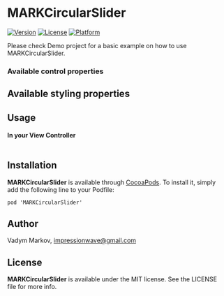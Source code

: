 # MARKCircularSlider

[![Version](https://img.shields.io/cocoapods/v/MARKCircularSlider.svg?style=flat)](http://cocoadocs.org/docsets/MARKCircularSlider)
[![License](https://img.shields.io/cocoapods/l/MARKCircularSlider.svg?style=flat)](http://cocoadocs.org/docsets/MARKCircularSlider)
[![Platform](https://img.shields.io/cocoapods/p/MARKCircularSlider.svg?style=flat)](http://cocoadocs.org/docsets/MARKCircularSlider)

Please check Demo project for a basic example on how to use MARKCircularSlider.

### Available control properties

## Available styling properties

## Usage

#### In your View Controller
```objc

```

## Installation

**MARKCircularSlider** is available through [CocoaPods](http://cocoapods.org). To install
it, simply add the following line to your Podfile:

`pod 'MARKCircularSlider'`

## Author

Vadym Markov, impressionwave@gmail.com

## License

**MARKCircularSlider** is available under the MIT license. See the LICENSE file for more info.
